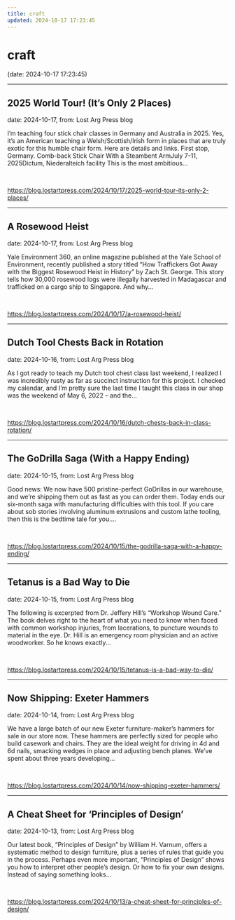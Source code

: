 ```yaml
---
title: craft
updated: 2024-10-17 17:23:45
---
```


# craft

(date: 2024-10-17 17:23:45)

---

## 2025 World Tour! (It’s Only 2 Places)

date: 2024-10-17, from: Lost Arg Press blog

I’m teaching four stick chair classes in Germany and Australia in 2025. Yes, it’s an American teaching a Welsh/Scottish/Irish form in places that are truly exotic for this humble chair form. Here are details and links. First stop, Germany. Comb-back Stick Chair With a Steambent ArmJuly 7-11, 2025Dictum, Niederalteich facility This is the most ambitious... 

<br> 

<https://blog.lostartpress.com/2024/10/17/2025-world-tour-its-only-2-places/>

---

## A Rosewood Heist

date: 2024-10-17, from: Lost Arg Press blog

Yale Environment 360, an online magazine published at the Yale School of Environment, recently published a story titled “How Traffickers Got Away with the Biggest Rosewood Heist in History” by Zach St. George. This story tells how 30,000 rosewood logs were illegally harvested in Madagascar and trafficked on a cargo ship to Singapore. And why... 

<br> 

<https://blog.lostartpress.com/2024/10/17/a-rosewood-heist/>

---

## Dutch Tool Chests Back in Rotation

date: 2024-10-16, from: Lost Arg Press blog

As I got ready to teach my Dutch tool chest class last weekend, I realized I was incredibly rusty as far as succinct instruction for this project. I checked my calendar, and I&#8217;m pretty sure the last time I taught this class in our shop was the weekend of May 6, 2022 – and the... 

<br> 

<https://blog.lostartpress.com/2024/10/16/dutch-chests-back-in-class-rotation/>

---

## The GoDrilla Saga (With a Happy Ending)

date: 2024-10-15, from: Lost Arg Press blog

Good news: We now have 500 pristine-perfect GoDrillas in our warehouse, and we’re shipping them out as fast as you can order them. Today ends our six-month saga with manufacturing difficulties with this tool. If you care about sob stories involving aluminum extrusions and custom lathe tooling, then this is the bedtime tale for you.... 

<br> 

<https://blog.lostartpress.com/2024/10/15/the-godrilla-saga-with-a-happy-ending/>

---

## Tetanus is a Bad Way to Die

date: 2024-10-15, from: Lost Arg Press blog

The following is excerpted from Dr. Jeffery Hill’s “Workshop Wound Care.” The book delves right to the heart of what you need to know when faced with common workshop injuries, from lacerations, to puncture wounds to material in the eye. Dr. Hill is an emergency room physician and an active woodworker. So he knows exactly... 

<br> 

<https://blog.lostartpress.com/2024/10/15/tetanus-is-a-bad-way-to-die/>

---

## Now Shipping: Exeter Hammers

date: 2024-10-14, from: Lost Arg Press blog

We have a large batch of our new Exeter furniture-maker’s hammers for sale in our store now. These hammers are perfectly sized for people who build casework and chairs. They are the ideal weight for driving in 4d and 6d nails, smacking wedges in place and adjusting bench planes. We’ve spent about three years developing... 

<br> 

<https://blog.lostartpress.com/2024/10/14/now-shipping-exeter-hammers/>

---

## A Cheat Sheet for ‘Principles of Design’

date: 2024-10-13, from: Lost Arg Press blog

Our latest book, “Principles of Design” by William H. Varnum, offers a systematic method to design furniture, plus a series of rules that guide you in the process. Perhaps even more important, “Principles of Design” shows you how to interpret other people’s design. Or how to fix your own designs. Instead of saying something looks... 

<br> 

<https://blog.lostartpress.com/2024/10/13/a-cheat-sheet-for-principles-of-design/>

